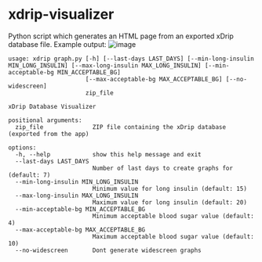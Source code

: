 # xdrip-visualizer
Python script which generates an HTML page from an exported xDrip database file.
Example output:
![image](https://github.com/palmarci/xdrip-visualizer/assets/20556689/916f1943-9ad6-42b0-8716-09fd5f2edfac)

```
usage: xdrip graph.py [-h] [--last-days LAST_DAYS] [--min-long-insulin MIN_LONG_INSULIN] [--max-long-insulin MAX_LONG_INSULIN] [--min-acceptable-bg MIN_ACCEPTABLE_BG]
                      [--max-acceptable-bg MAX_ACCEPTABLE_BG] [--no-widescreen]
                      zip_file

xDrip Database Visualizer

positional arguments:
  zip_file              ZIP file containing the xDrip database (exported from the app)

options:
  -h, --help            show this help message and exit
  --last-days LAST_DAYS
                        Number of last days to create graphs for (default: 7)
  --min-long-insulin MIN_LONG_INSULIN
                        Minimum value for long insulin (default: 15)
  --max-long-insulin MAX_LONG_INSULIN
                        Maximum value for long insulin (default: 20)
  --min-acceptable-bg MIN_ACCEPTABLE_BG
                        Minimum acceptable blood sugar value (default: 4)
  --max-acceptable-bg MAX_ACCEPTABLE_BG
                        Maximum acceptable blood sugar value (default: 10)
  --no-widescreen       Dont generate widescreen graphs

```

